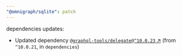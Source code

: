 ```yaml
---
"@omnigraph/sqlite": patch
---
```

dependencies updates:
  - Updated dependency [`@graphql-tools/delegate@^10.0.23` ↗︎](https://www.npmjs.com/package/@graphql-tools/delegate/v/10.0.23) (from `^10.0.21`, in `dependencies`)
